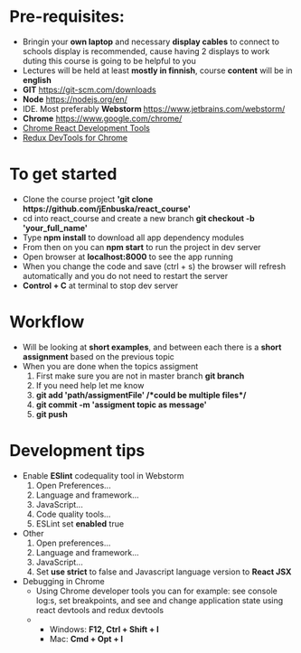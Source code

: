 <div>
    <h1>Pre-requisites:</h1>
    <ul>
      <li>Bringin your <b>own laptop</b> and necessary <b>display cables</b> to connect to schools display is recommended, cause having 2 displays to work duting this course is going to be helpful to you</li>
      <li>Lectures will be held at least <b>mostly in finnish</b>, course <b>content</b> will be in <b>english</b></li>
      <li><b>GIT</b> <a href="https://git-scm.com/downloads">https://git-scm.com/downloads</a></li>
      <li><b>Node</b> <a href="https://nodejs.org/en/">https://nodejs.org/en/</a>
      </li>
      <li>IDE. Most preferably <b>Webstorm </b><a
        href="https://www.jetbrains.com/webstorm/"
      >https://www.jetbrains.com/webstorm/</a>
      </li>
      <li><b>Chrome</b> <a href="https://www.google.com/chrome/">https://www.google.com/chrome/</a>
      </li>
      <li><a
        href="https://chrome.google.com/webstore/detail/react-developer-tools/fmkadmapgofadopljbjfkapdkoienihi?hl=en"
      >Chrome
        React Development Tools </a></li>
      <li><a
        href="https://chrome.google.com/webstore/detail/redux-devtools/lmhkpmbekcpmknklioeibfkpmmfibljd?hl=en"
      >Redux
        DevTools for Chrome</a></li>
    </ul>
    <h1>To get started</h1>
    <ul>
      <li>Clone the course project <b>'git clone https://github.com/jEnbuska/react_course'</b></li>
      <li>cd into react_course and create a new branch <b>git checkout -b 'your_full_name'</b></li>
      <li>Type <b>npm install</b> to download all app dependency modules</li>
      <li>From then on you can <b>npm start</b> to run the project in dev
        server
      </li>
      <li>Open browser at <b>localhost:8000</b> to see the app running</li>
      <li>When you change the code and save (ctrl + s) the browser will refresh automatically and you do not need to restart the server</li>
      <li><b>Control + C</b> at terminal to stop dev server</li>
    </ul>
    <h1>Workflow</h1>
    <ul>    
      <li>Will be looking at <b>short examples</b>, and between each there is a <b>short assignment</b> based on the previous topic</li>      
      <li>When you are done when the topics assigment
        <ol>
          <li>First make sure you are not in master branch <b>git branch</b></li>
          <li>If you need help let me know</li>
          <li><b>git add 'path/assigmentFile'  /*could be multiple files*/</b></li>
          <li><b>git commit -m 'assigment topic as message'</b></li>
          <li><b>git push</b></li>
        </ol>
      </li>
    </ul>
    <h1>Development tips</h1>
    <ul>
      <li>Enable <b>ESlint</b> codequality tool in Webstorm
        <ol>
          <li>
            Open Preferences...
          </li>
          <li>
            Language and framework...
          </li>
          <li>
            JavaScript...
          </li>
          <li>
            Code quality tools...
          </li>
          <li>
            ESLint set <b>enabled</b> true
          </li>
        </ol>
      </li>
      <li>Other
        <ol>
          <li>
            Open preferences...
          </li>
          <li>
            Language and framework...
          </li>
          <li>
            JavaScript...
          </li>
          <li>
            Set <b>use strict</b> to false and Javascript language version to <b>React JSX</b>
          </li>
        </ol>
      </li>
      <li>Debugging in Chrome
        <ul>
          <li>Using Chrome developer tools you can for example: see console log:s, set breakpoints, and see and change application state using react devtools and redux devtools</li>
          <li>
            <ul>
              <li>Windows: <b>F12, Ctrl + Shift + I</b></li>
              <li>Mac: <b>Cmd + Opt + I</b></li>
            </ul>
          </li>
        </ul>
      </li>
    </ul>
  </div>
